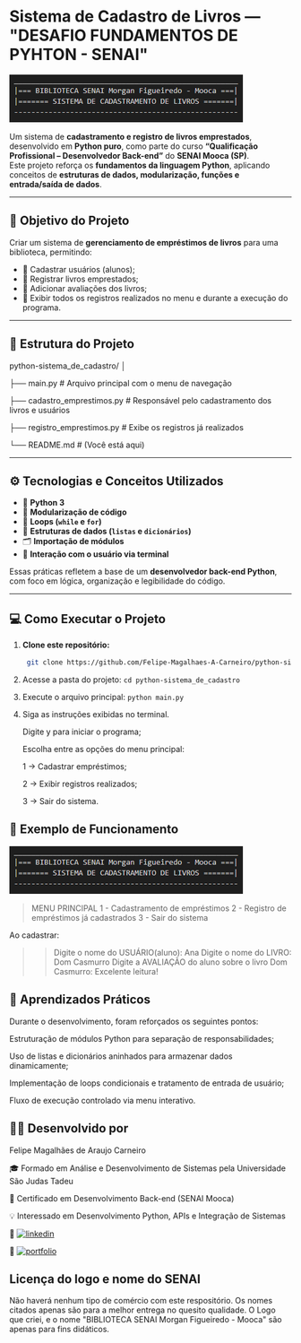 # Sistema de Cadastro de Livros — "DESAFIO FUNDAMENTOS DE PYHTON - SENAI"

![alt text](logo.png)

Um sistema de **cadastramento e registro de livros emprestados**, desenvolvido em **Python puro**, como parte do curso **“Qualificação Profissional – Desenvolvedor Back-end”** do **SENAI Mooca (SP)**.  
Este projeto reforça os **fundamentos da linguagem Python**, aplicando conceitos de **estruturas de dados, modularização, funções e entrada/saída de dados**.

---

## 🚀 Objetivo do Projeto

Criar um sistema de **gerenciamento de empréstimos de livros** para uma biblioteca, permitindo:

- 📘 Cadastrar usuários (alunos);
- 📗 Registrar livros emprestados;
- 💬 Adicionar avaliações dos livros;
- 📄 Exibir todos os registros realizados no menu e durante a execução do programa.

---

## 🧩 Estrutura do Projeto

python-sistema_de_cadastro/
│

├── main.py # Arquivo principal com o menu de navegação

├── cadastro_emprestimos.py # Responsável pelo cadastramento dos livros e usuários

├── registro_emprestimos.py # Exibe os registros já realizados

└── README.md # (Você está aqui)


---

## ⚙️ Tecnologias e Conceitos Utilizados

- 🐍 **Python 3**
- 🧱 **Modularização de código**
- 🔁 **Loops (`while` e `for`)**
- 🧠 **Estruturas de dados (`listas` e `dicionários`)**
- 🗂️ **Importação de módulos**
- 💬 **Interação com o usuário via terminal**

Essas práticas refletem a base de um **desenvolvedor back-end Python**, com foco em lógica, organização e legibilidade do código.

---

## 💻 Como Executar o Projeto

1. **Clone este repositório:**
   ```bash
    git clone https://github.com/Felipe-Magalhaes-A-Carneiro/python-sistema_de_cadastro.git

2. Acesse a pasta do projeto: 
    `cd python-sistema_de_cadastro`

3. Execute o arquivo principal:
    `python main.py`

4. Siga as instruções exibidas no terminal.

    Digite y para iniciar o programa;

    Escolha entre as opções do menu principal:

    1 → Cadastrar empréstimos;

    2 → Exibir registros realizados;

    3 → Sair do sistema.

## 🧠 Exemplo de Funcionamento

![alt text](logo.png)

> MENU PRINCIPAL
1 - Cadastramento de empréstimos
2 - Registro de empréstimos já cadastrados
3 - Sair do sistema

Ao cadastrar:

>> Digite o nome do USUÁRIO(aluno): Ana
>> Digite o nome do LIVRO: Dom Casmurro
>> Digite a AVALIAÇÃO do aluno sobre o livro Dom Casmurro: Excelente leitura!

## 🧰 Aprendizados Práticos

Durante o desenvolvimento, foram reforçados os seguintes pontos:

Estruturação de módulos Python para separação de responsabilidades;

Uso de listas e dicionários aninhados para armazenar dados dinamicamente;

Implementação de loops condicionais e tratamento de entrada de usuário;

Fluxo de execução controlado via menu interativo.

## 🧑‍💻 Desenvolvido por

Felipe Magalhães de Araujo Carneiro

🎓 Formado em Análise e Desenvolvimento de Sistemas pela Universidade São Judas Tadeu

📍 Certificado em Desenvolvimento Back-end (SENAI Mooca)

💡 Interessado em Desenvolvimento Python, APIs e Integração de Sistemas

🔗 [![linkedin](https://img.shields.io/badge/linkedin-0A66C2?style=for-the-badge&logo=linkedin&logoColor=white)](https://www.linkedin.com/in/felipe-magalhaes-arq)

💾 [![portfolio](https://img.shields.io/badge/my_portfolio-000?style=for-the-badge&logo=ko-fi&logoColor=white)](https://github.com/Felipe-Magalhaes-A-Carneiro?tab=repositories)

## Licença do logo e nome do SENAI
Não haverá nenhum tipo de comércio com este respositório. Os nomes citados apenas são para a melhor entrega no quesito qualidade.
O Logo que criei, e o nome "BIBLIOTECA SENAI Morgan Figueiredo - Mooca" são apenas para fins didáticos. 
